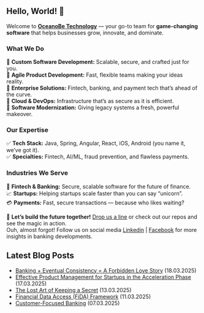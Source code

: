 ## Hello, World! :wave:

Welcome to **[OceanoBe Technology][1]** — your go-to team for **game-changing software** that helps businesses grow, innovate, and dominate.

### What We Do
🔹 **Custom Software Development:** Scalable, secure, and crafted just for you.\
🔹 **Agile Product Development:** Fast, flexible teams making your ideas reality.\
🔹 **Enterprise Solutions:** Fintech, banking, and payment tech that’s ahead of the curve.\
🔹 **Cloud & DevOps:** Infrastructure that’s as secure as it is efficient.\
🔹 **Software Modernization:** Giving legacy systems a fresh, powerful makeover.
 
### Our Expertise
✅ **Tech Stack:** Java, Spring, Angular, React, iOS, Android (you name it, we’ve got it).\
✅ **Specialties:** Fintech, AI/ML, fraud prevention, and flawless payments.
 
### Industries We Serve
🏦 **Fintech & Banking:** Secure, scalable software for the future of finance.\
📈 **Startups:** Helping startups scale faster than you can say “unicorn”.\
💳 **Payments:** Fast, secure transactions — because who likes waiting?
 
📩 **Let’s build the future together!** [Drop us a line][1] or check out our repos and see the magic in action.\
Ouh, almost forgot! Follow us on social media [Linkedin][2] | [Facebook][3] for more insights in banking developments.


[1]: https://oceanobe.com
[2]: https://www.linkedin.com/company/oceanobe-technology/
[3]: https://www.facebook.com/oceanobe/

## Latest Blog Posts
- [Banking + Eventual Consistency = A Forbidden Love Story](https://oceanobe.com/news/banking-+-eventual-consistency-=-a-forbidden-love-story/1496) (18.03.2025)
- [Effective Product Management for Startups in the Acceleration Phase](https://oceanobe.com/news/effective-product-management-for-startups-in-the-acceleration-phase/1494) (17.03.2025)
- [The Lost Art of Keeping a Secret](https://oceanobe.com/news/the-lost-art-of-keeping-a-secret/1492) (13.03.2025)
- [Financial Data Access (FiDA) Framework](https://oceanobe.com/news/financial-data-access-(fida)-framework/1476) (11.03.2025)
- [Customer-Focused Banking](https://oceanobe.com/news/customer-focused-banking/1474) (07.03.2025)
